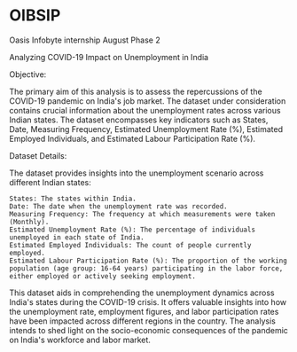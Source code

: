 # OIBSIP
Oasis Infobyte internship August Phase 2


Analyzing COVID-19 Impact on Unemployment in India

Objective:

The primary aim of this analysis is to assess the repercussions of the COVID-19 pandemic on India's job market. The dataset under consideration contains crucial information about the unemployment rates across various Indian states. The dataset encompasses key indicators such as States, Date, Measuring Frequency, Estimated Unemployment Rate (%), Estimated Employed Individuals, and Estimated Labour Participation Rate (%).

Dataset Details:

The dataset provides insights into the unemployment scenario across different Indian states:

    States: The states within India.
    Date: The date when the unemployment rate was recorded.
    Measuring Frequency: The frequency at which measurements were taken (Monthly).
    Estimated Unemployment Rate (%): The percentage of individuals unemployed in each state of India.
    Estimated Employed Individuals: The count of people currently employed.
    Estimated Labour Participation Rate (%): The proportion of the working population (age group: 16-64 years) participating in the labor force, either employed or actively seeking employment.

This dataset aids in comprehending the unemployment dynamics across India's states during the COVID-19 crisis. It offers valuable insights into how the unemployment rate, employment figures, and labor participation rates have been impacted across different regions in the country. The analysis intends to shed light on the socio-economic consequences of the pandemic on India's workforce and labor market.
